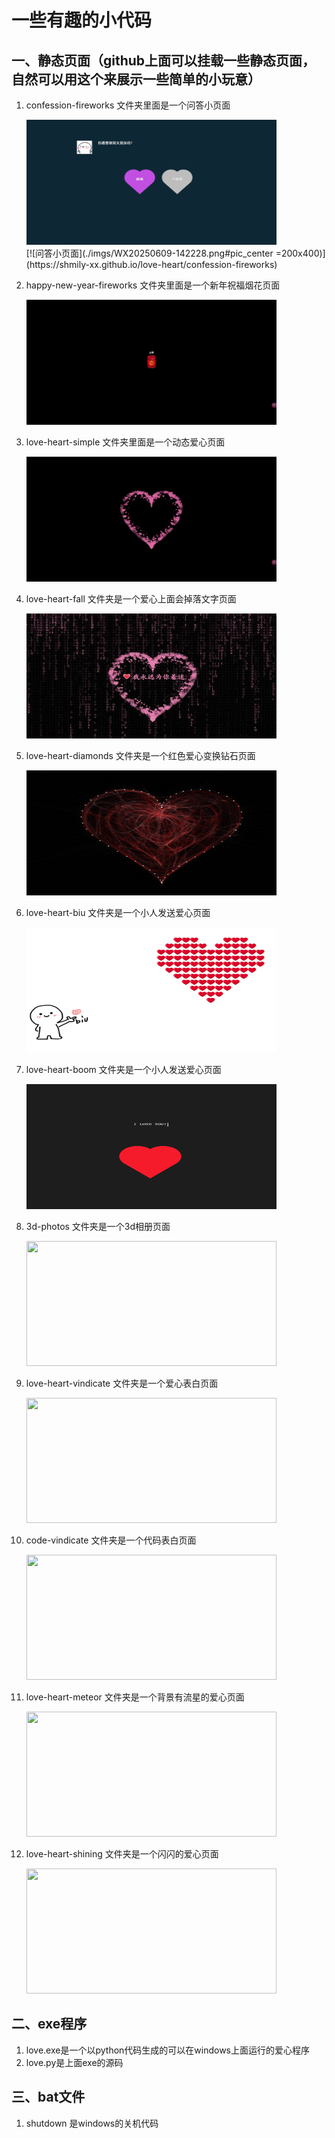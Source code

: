

# 一些有趣的小代码

## 一、静态页面（github上面可以挂载一些静态页面，自然可以用这个来展示一些简单的小玩意）

   1. confession-fireworks 文件夹里面是一个问答小页面
      <div><a href="https://shmily-xx.github.io/love-heart/confession-fireworks"><img src="./imgs/WX20250609-142228.png" style="height: 200px;width: 400px" /></a></div>
      [![问答小页面](./imgs/WX20250609-142228.png#pic_center =200x400)](https://shmily-xx.github.io/love-heart/confession-fireworks)

   2. happy-new-year-fireworks 文件夹里面是一个新年祝福烟花页面
      <div><a href="https://shmily-xx.github.io/love-heart/happy-new-year-fireworks"><img src="./imgs/WX20250121-090345.png" style="height: 200px;width: 400px" /></a></div>
   3. love-heart-simple 文件夹里面是一个动态爱心页面
      <div><a href="https://shmily-xx.github.io/love-heart/love-heart-simple"><img src="./imgs/WX20250121-090311.png" style="height: 200px;width: 400px" /></a></div>
   4. love-heart-fall 文件夹是一个爱心上面会掉落文字页面
      <div><a href="https://shmily-xx.github.io/love-heart/love-heart-fall"><img src="./imgs/WX20250609-142229.jpg" style="height: 200px;width: 400px" /></a></div>
   5. love-heart-diamonds 文件夹是一个红色爱心变换钻石页面
      <div><a href="https://shmily-xx.github.io/love-heart/love-heart-diamonds"><img src="./imgs/love-heart-diamonds.jpg" style="height: 200px;width: 400px" /></a></div>
   6. love-heart-biu 文件夹是一个小人发送爱心页面
      <div><a href="https://shmily-xx.github.io/love-heart/love-heart-biu"><img src="./imgs/love-heart-biu.jpg" style="height: 200px;width: 400px" /></a></div>
   7. love-heart-boom 文件夹是一个小人发送爱心页面
      <div><a href="https://shmily-xx.github.io/love-heart/love-heart-boom"><img src="./imgs/WechatIMG2059.jpg" style="height: 200px;width: 400px" /></a></div>
   8. 3d-photos 文件夹是一个3d相册页面
      <div><a href="https://shmily-xx.github.io/love-heart/love-heart-boom"><img src="" style="height: 200px;width: 400px" /></a></div>
   9. love-heart-vindicate 文件夹是一个爱心表白页面
      <div><a href="https://shmily-xx.github.io/love-heart/love-heart-vindicate"><img src="" style="height: 200px;width: 400px" /></a></div>
   10. code-vindicate 文件夹是一个代码表白页面
      <div><a href="https://shmily-xx.github.io/love-heart/code-vindicate"><img src="" style="height: 200px;width: 400px" /></a></div>
   11. love-heart-meteor 文件夹是一个背景有流星的爱心页面
      <div><a href="https://shmily-xx.github.io/love-heart/love-heart-meteor"><img src="" style="height: 200px;width: 400px" /></a></div>
   12. love-heart-shining 文件夹是一个闪闪的爱心页面
      <div><a href="https://shmily-xx.github.io/love-heart/love-heart-shining"><img src="" style="height: 200px;width: 400px" /></a></div>

## 二、exe程序

   1. love.exe是一个以python代码生成的可以在windows上面运行的爱心程序
   2.  love.py是上面exe的源码

## 三、bat文件

   1.  shutdown 是windows的关机代码
